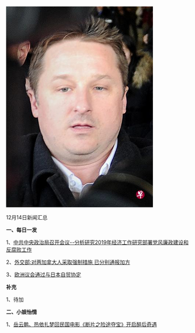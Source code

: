    ![12_01](.\12_14.jpg)

12月14日新闻汇总

**一、每日一发**

1、[中共中央政治局召开会议--分析研究2019年经济工作研究部署党风廉政建设和反腐败工作](http://paper.people.com.cn/rmrb/html/2018-12/14/nw.D110000renmrb_20181214_2-01.htm)

2、[外交部:对两加拿大人采取强制措施 已分别通报加方](https://news.163.com/18/1213/15/E2TRSIBT0001899O.html)

3、[欧洲议会通过与日本自贸协定](https://www.zaobao.com/news/world/story20181214-915656)



**补充**

1、待加



**二、小娱怡情**

1、[岳云鹏、热依扎梦回民国电影《断片之险途夺宝》开启醉后奇遇](http://movie.67.com/scene/2018/12/13/934622.html)